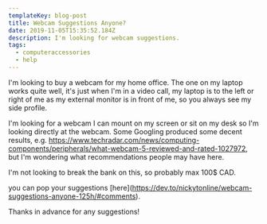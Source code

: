 ```yaml
---
templateKey: blog-post
title: Webcam Suggestions Anyone?
date: 2019-11-05T15:35:52.184Z
description: I'm looking for webcam suggestions.
tags:
  - computeraccessories
  - help
---
```

I'm looking to buy a webcam for my home office. The one on my laptop works quite well, it's just when I'm in a video call, my laptop is to the left or right of me as my external monitor is in front of me, so you always see my side profile.

I'm looking for a webcam I can mount on my screen or sit on my desk so I'm looking directly at the webcam. Some Googling produced some decent results, e.g. https://www.techradar.com/news/computing-components/peripherals/what-webcam-5-reviewed-and-rated-1027972, but I'm wondering what recommendations people may have here.

I'm not looking to break the bank on this, so probably max 100$ CAD.

you can pop your suggestions \[here](https://dev.to/nickytonline/webcam-suggestions-anyone-125h/#comments).

Thanks in advance for any suggestions!
